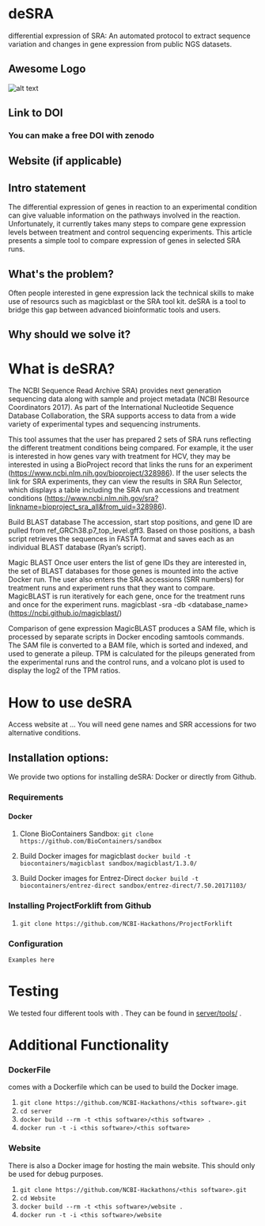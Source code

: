 # deSRA
differential expression of SRA: An automated protocol to extract sequence variation and changes in gene expression from public NGS datasets.

## Awesome Logo
![alt text](https://user-images.githubusercontent.com/12971527/32506375-62c19028-c3b2-11e7-9377-848b3e50016e.jpg "Overview Diagram")

## Link to DOI

### You can make a free DOI with zenodo <link>

## Website (if applicable)

## Intro statement
The differential expression of genes in reaction to an experimental condition can give valuable information on the pathways involved in the reaction. Unfortunately, it currently takes many steps to compare gene expression levels between treatment and control sequencing experiments. This article presents a simple tool to compare expression of genes in selected SRA runs.

## What's the problem?
Often people interested in gene expression lack the technical skills to make use of resourcs such as magicblast or the SRA tool kit.  deSRA is a tool to bridge this gap between advanced bioinformatic tools and users.

## Why should we solve it?

# What is deSRA?
The NCBI Sequence Read Archive SRA) provides next generation sequencing data along with sample and project metadata (NCBI Resource Coordinators 2017). As part of the International Nucleotide Sequence Database Collaboration, the SRA supports access to data from a wide variety of experimental types and sequencing instruments. 

This tool assumes that the user has prepared 2 sets of SRA runs reflecting the different treatment conditions being compared. For example, it the user is interested in how genes vary with treatment for HCV, they may be interested in using a BioProject record that links the runs for an experiment (https://www.ncbi.nlm.nih.gov/bioproject/328986). If the user selects the link for SRA experiments, they can view the results in SRA Run Selector, which displays a table including the SRA run accessions and treatment conditions (https://www.ncbi.nlm.nih.gov/sra?linkname=bioproject_sra_all&from_uid=328986). 

Build BLAST database
The accession, start stop positions, and gene ID are pulled from ref_GRCh38.p7_top_level.gff3. Based on those positions, a bash script retrieves the sequences in FASTA format and saves each as an individual BLAST database (Ryan’s script). 

Magic BLAST
Once user enters the list of gene IDs they are interested in, the set of BLAST databases for those genes is mounted into the active Docker run. The user also enters the SRA accessions (SRR numbers) for treatment runs and experiment runs that they want to compare. MagicBLAST is run iteratively for each gene, once for the treatment runs and once for the experiment runs. 
magicblast -sra <accession> -db <database_name> (https://ncbi.github.io/magicblast/)

Comparison of gene expression
MagicBLAST produces a SAM file, which is processed by separate scripts in Docker encoding samtools commands. The SAM file is converted to a BAM file, which is sorted and indexed, and used to generate a pileup. TPM is calculated for the pileups generated from the experimental runs and the control runs, and a volcano plot is used to display the log2 of the TPM ratios.

# How to use deSRA
Access website at ...
You will need gene names and SRR accessions for two alternative conditions. 

## Installation options:

We provide two options for installing deSRA: Docker or directly from Github.

### Requirements

#### Docker

1. Clone BioContainers Sandbox:
    `git clone https://github.com/BioContainers/sandbox`

2. Build Docker images for magicblast
    `docker build -t biocontainers/magicblast sandbox/magicblast/1.3.0/`

3. Build Docker images for Entrez-Direct
 `docker build -t biocontainers/entrez-direct sandbox/entrez-direct/7.50.20171103/`

### Installing ProjectForklift from Github

1. `git clone https://github.com/NCBI-Hackathons/ProjectForklift`

### Configuration

```Examples here```

# Testing

We tested four different tools with <this software>. They can be found in [server/tools/](server/tools/) . 

# Additional Functionality

### DockerFile

<this software> comes with a Dockerfile which can be used to build the Docker image.

  1. `git clone https://github.com/NCBI-Hackathons/<this software>.git`
  2. `cd server`
  3. `docker build --rm -t <this software>/<this software> .`
  4. `docker run -t -i <this software>/<this software>`
  
### Website

There is also a Docker image for hosting the main website. This should only be used for debug purposes.

  1. `git clone https://github.com/NCBI-Hackathons/<this software>.git`
  2. `cd Website`
  3. `docker build --rm -t <this software>/website .`
  4. `docker run -t -i <this software>/website`


